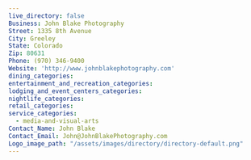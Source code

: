 ```yaml
---
live_directory: false
Business: John Blake Photography
Street: 1335 8th Avenue
City: Greeley
State: Colorado
Zip: 80631
Phone: (970) 346-9400
Website: 'http://www.johnblakephotography.com'
dining_categories:
entertainment_and_recreation_categories:
lodging_and_event_centers_categories:
nightlife_categories:
retail_categories:
service_categories:
  - media-and-visual-arts
Contact_Name: John Blake
Contact_Email: John@JohnBlakePhotography.com
Logo_image_path: "/assets/images/directory/directory-default.png"
---
```



